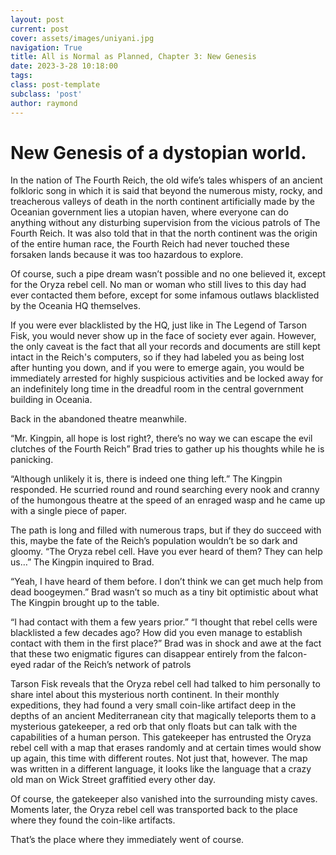 ```yaml
---
layout: post
current: post
cover: assets/images/uniyani.jpg
navigation: True
title: All is Normal as Planned, Chapter 3: New Genesis
date: 2023-3-28 10:18:00
tags:
class: post-template
subclass: 'post'
author: raymond
---
```


# New Genesis of a dystopian world.

In the nation of The Fourth Reich, the old wife’s tales whispers of an ancient folkloric song in which it is said that beyond the numerous misty, rocky, and treacherous valleys of death in the north continent artificially made by the Oceanian government lies a utopian haven, where everyone can do anything without any disturbing supervision from the vicious patrols of The Fourth Reich. 
It was also told that in that the north continent was the origin of the entire human race, the Fourth Reich had never touched these forsaken lands because it was too hazardous to explore.

Of course, such a pipe dream wasn’t possible and no one believed it, except for the Oryza rebel cell. No man or woman who still lives to this day had ever contacted them before, except for some infamous outlaws blacklisted by the Oceania HQ themselves. 

If you were ever blacklisted by the HQ, just like in The Legend of Tarson Fisk, you would never show up in the face of society ever again. However, the only caveat is the fact that all your records and documents are still kept intact in the Reich's computers, so if they had labeled you as being lost after hunting you down, and if you were to emerge again, you would be immediately arrested for highly suspicious activities and be locked away for an indefinitely long time in the dreadful room in the central government building in Oceania.

Back in the abandoned theatre meanwhile.

“Mr. Kingpin, all hope is lost right?, there’s no way we can escape the evil clutches of the Fourth Reich” Brad tries to gather up his thoughts while he is panicking. 

“Although unlikely it is, there is indeed one thing left.” The Kingpin responded.
He scurried round and round searching every nook and cranny of the humongous theatre at the speed of an enraged wasp and he came up with a single piece of paper.

The path is long and filled with numerous traps, but if they do succeed with this, maybe the fate of the Reich’s population wouldn’t be so dark and gloomy.
“The Oryza rebel cell. Have you ever heard of them? They can help us…” The Kingpin inquired to Brad.

“Yeah, I have heard of them before. I don’t think we can get much help from dead boogeymen.” Brad wasn’t so much as a tiny bit optimistic about what The Kingpin brought up to the table.

“I had contact with them a few years prior.”
“I thought that rebel cells were blacklisted a few decades ago? How did you even manage to establish contact with them in the first place?” Brad was in shock and awe at the fact that these two enigmatic figures can disappear entirely from the falcon-eyed radar of the Reich’s network of patrols

Tarson Fisk reveals that the Oryza rebel cell had talked to him personally to share intel about this mysterious north continent. In their monthly expeditions, they had found a very small coin-like artifact deep in the depths of an ancient Mediterranean city that magically teleports them to a mysterious gatekeeper, a red orb that only floats but can talk with the capabilities of a human person. This gatekeeper has entrusted the Oryza rebel cell with a map that erases randomly and at certain times would show up again, this time with different routes. 
Not just that, however. The map was written in a different language, it looks like the language that a crazy old man on Wick Street graffitied every other day.

Of course, the gatekeeper also vanished into the surrounding misty caves. Moments later, the Oryza rebel cell was transported back to the place where they found the coin-like artifacts. 

That’s the place where they immediately went of course.
